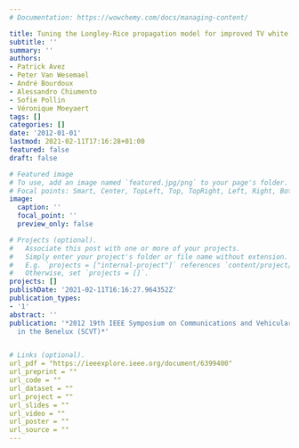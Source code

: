 ```yaml
---
# Documentation: https://wowchemy.com/docs/managing-content/

title: Tuning the Longley-Rice propagation model for improved TV white space detection
subtitle: ''
summary: ''
authors:
- Patrick Avez
- Peter Van Wesemael
- André Bourdoux
- Alessandro Chiumento
- Sofie Pollin
- Véronique Moeyaert
tags: []
categories: []
date: '2012-01-01'
lastmod: 2021-02-11T17:16:28+01:00
featured: false
draft: false

# Featured image
# To use, add an image named `featured.jpg/png` to your page's folder.
# Focal points: Smart, Center, TopLeft, Top, TopRight, Left, Right, BottomLeft, Bottom, BottomRight.
image:
  caption: ''
  focal_point: ''
  preview_only: false

# Projects (optional).
#   Associate this post with one or more of your projects.
#   Simply enter your project's folder or file name without extension.
#   E.g. `projects = ["internal-project"]` references `content/project/deep-learning/index.md`.
#   Otherwise, set `projects = []`.
projects: []
publishDate: '2021-02-11T16:16:27.964352Z'
publication_types:
- '1'
abstract: ''
publication: '*2012 19th IEEE Symposium on Communications and Vehicular Technology
  in the Benelux (SCVT)*'


# Links (optional).
url_pdf = "https://ieeexplore.ieee.org/document/6399400"
url_preprint = ""
url_code = ""
url_dataset = ""
url_project = ""
url_slides = ""
url_video = ""
url_poster = ""
url_source = ""
---
```

